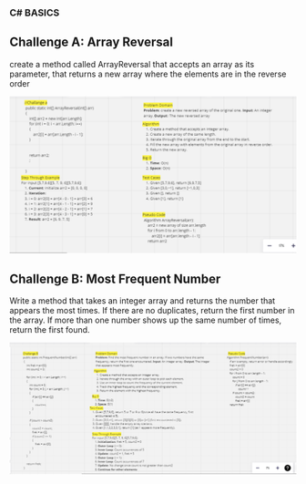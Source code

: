 ### C# BASICS
## Challenge A: Array Reversal
create a method called ArrayReversal that accepts an array as its parameter, that returns a new array where the elements are in the reverse order

![Challenge A Image](https://github.com/ReemLSHHSM/challenges-and-data-structures/blob/master/C%23BASICS/ArrayReversal/CCA.PNG?raw=true)

## Challenge B: Most Frequent Number
Write a method that takes an integer array and returns the number that appears the most times. If there are no duplicates, return the first number in the array. If more than one number shows up the same number of times, return the first found.

![Challenge B Image](https://github.com/ReemLSHHSM/challenges-and-data-structures/blob/master/C%23BASICS/FrequentNumber/CCB.PNG?raw=true)


